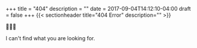 +++
title = "404"
description = "" 
date = 2017-09-04T14:12:10-04:00
draft = false
+++
{{< sectionheader 
    title="404 Error" 
    description=""
    >}}
<section class="w-60-ns">
<p class="f1">👩🏼‍💻</p>
<p>I can't find what you are looking for.</p>


</section>